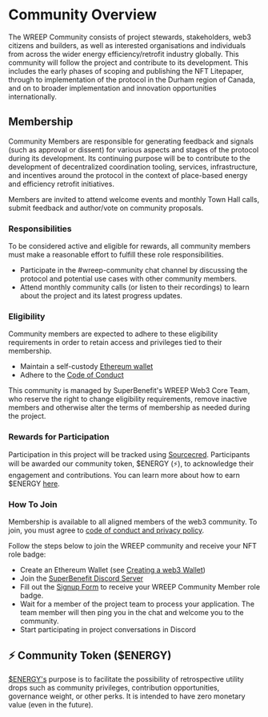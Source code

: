 # Community Overview

The WREEP Community consists of project stewards, stakeholders, web3 citizens and builders, as well as interested organisations and individuals from across the wider energy efficiency/retrofit industry globally. This community will follow the project and contribute to its development. This includes the  early phases of scoping and publishing the NFT Litepaper, through to implementation of the protocol in the Durham region of Canada, and on to broader implementation and innovation opportunities internationally. &#x20;

## Membership

Community Members are responsible for generating feedback and signals (such as approval or dissent) for various aspects and stages of the protocol during its development. Its continuing purpose will be to contribute to the development of decentralized coordination tooling, services, infrastructure, and incentives around the protocol in the context of place-based energy and efficiency retrofit initiatives.

Members are invited to attend welcome events and monthly Town Hall calls, submit feedback and author/vote on community proposals.

### Responsibilities

To be considered active and eligible for rewards, all community members must make a reasonable effort to fulfill these role responsibilities.

* Participate in the #wreep-community chat channel by discussing the protocol and potential use cases with other community members.
* Attend monthly community calls (or listen to their recordings) to learn about the project and its latest progress updates.

### Eligibility

Community members are expected to adhere to these eligibility requirements in order to retain access and privileges tied to their membership.

* Maintain a self-custody [Ethereum wallet](guides/wallets.md)
* Adhere to the [Code of Conduct](../CODE\_OF\_CONDUCT.md)

This community is managed by SuperBenefit's WREEP Web3 Core Team, who reserve the right to change eligibility requirements, remove inactive members and otherwise alter the terms of membership as needed during the project.

### Rewards for Participation

Participation in this project will be tracked using [Sourcecred](https://github.com/superbenefit/sourcecred). Participants will be awarded our community token, $ENERGY (⚡), to acknowledge their engagement and contributions. You can learn more about how to earn $ENERGY [here](guides/understanding-the-usdenergy-token.md).

### How To Join

Membership is available to all aligned members of the web3 community. To join, you must agree to [code of conduct and privacy policy](../code\_of\_conduct.md).

Follow the steps below to join the WREEP community and receive your NFT role badge:

* Create an Ethereum Wallet (see [Creating a web3 Wallet](guides/wallets.md))
* Join the [SuperBenefit Discord Server](https://discord.gg/6mDepqjgh2)
* Fill out the [Signup Form](https://wreep.deform.cc/community-signup) to receive your WREEP Community Member role badge.
* Wait for a member of the project team to process your application. The team member will then ping you in the chat and welcome you to the community.
* Start participating in project conversations in Discord



## ⚡ Community Token ($ENERGY)

[$ENERGY's](guides/understanding-the-usdenergy-token.md) purpose is to facilitate the possibility of retrospective utility drops such as community privileges, contribution opportunities, governance weight, or other perks. It is intended to have zero monetary value (even in the future).
